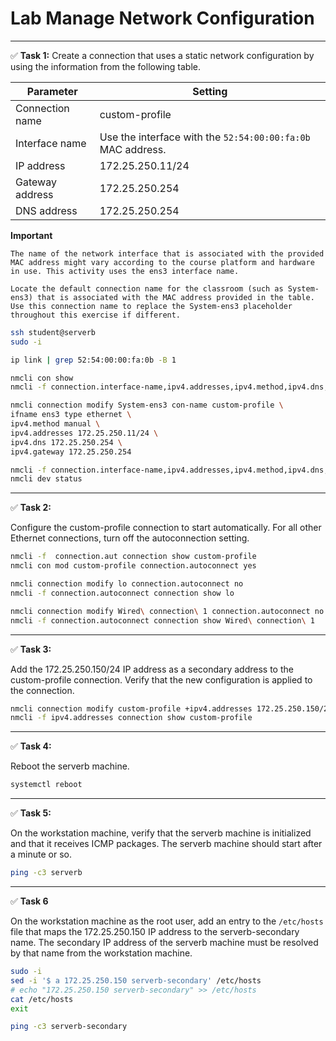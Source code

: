 # Lab Manage Network Configuration
---

✅ **Task 1:** 
Create a connection that uses a static network configuration by using the information from the following table.

| Parameter        | Setting                                                       |
|------------------|---------------------------------------------------------------|
| Connection name  | custom-profile                                                |
| Interface name   | Use the interface with the `52:54:00:00:fa:0b` MAC address.   |
| IP address       | 172.25.250.11/24                                              |
| Gateway address  | 172.25.250.254                                                |
| DNS address      | 172.25.250.254                                                |

**Important**

    The name of the network interface that is associated with the provided MAC address might vary according to the course platform and hardware in use. This activity uses the ens3 interface name.

    Locate the default connection name for the classroom (such as System-ens3) that is associated with the MAC address provided in the table. Use this connection name to replace the System-ens3 placeholder throughout this exercise if different.

```bash
ssh student@serverb
sudo -i

ip link | grep 52:54:00:00:fa:0b -B 1

nmcli con show
nmcli -f connection.interface-name,ipv4.addresses,ipv4.method,ipv4.dns,ipv4.gateway con show System-ens3

nmcli connection modify System-ens3 con-name custom-profile \
ifname ens3 type ethernet \
ipv4.method manual \
ipv4.addresses 172.25.250.11/24 \
ipv4.dns 172.25.250.254 \
ipv4.gateway 172.25.250.254 

nmcli -f connection.interface-name,ipv4.addresses,ipv4.method,ipv4.dns,ipv4.gateway con show custom-profile
nmcli dev status
```

---
✅ **Task 2:** 

Configure the custom-profile connection to start automatically. For all other Ethernet connections, turn off the autoconnection setting.

```bash
nmcli -f  connection.aut connection show custom-profile
nmcli con mod custom-profile connection.autoconnect yes

nmcli connection modify lo connection.autoconnect no
nmcli -f connection.autoconnect connection show lo

nmcli connection modify Wired\ connection\ 1 connection.autoconnect no
nmcli -f connection.autoconnect connection show Wired\ connection\ 1 
```

---
✅ **Task 3:** 

Add the 172.25.250.150/24 IP address as a secondary address to the custom-profile connection. Verify that the new configuration is applied to the connection.

```bash
nmcli connection modify custom-profile +ipv4.addresses 172.25.250.150/24
nmcli -f ipv4.addresses connection show custom-profile
```

---
✅ **Task 4:**

Reboot the serverb machine.

```bash
systemctl reboot
```

---
✅ **Task 5:**

On the workstation machine, verify that the serverb machine is initialized and that it receives ICMP packages. The serverb machine should start after a minute or so.


```bash
ping -c3 serverb
```

---
✅ **Task 6**

On the workstation machine as the root user, add an entry to the `/etc/hosts` file that maps the 172.25.250.150 IP address to the serverb-secondary name. The secondary IP address of the serverb machine must be resolved by that name from the workstation machine.

```bash
sudo -i
sed -i '$ a 172.25.250.150 serverb-secondary' /etc/hosts
# echo "172.25.250.150 serverb-secondary" >> /etc/hosts
cat /etc/hosts
exit

ping -c3 serverb-secondary
```



